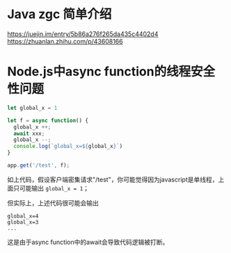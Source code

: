 # Java zgc 简单介绍
https://juejin.im/entry/5b86a276f265da435c4402d4
https://zhuanlan.zhihu.com/p/43608166

# Node.js中async function的线程安全性问题

```javascript
let global_x = 1

let f = async function() {
  global_x ++;
  await xxx;
  global_x --;
  console.log(`global_x=${global_x}`)
}

app.get('/test', f);
```

如上代码，假设客户端密集请求"/test"，你可能觉得因为javascript是单线程，上面只可能输出 `global_x = 1`；

但实际上，上述代码很可能会输出
```shell
global_x=4
global_x=3
...
```
这是由于async function中的await会导致代码逻辑被打断。
